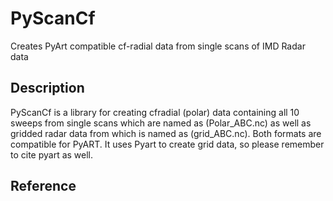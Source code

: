 # PyScanCf

Creates PyArt compatible cf-radial data from single scans of IMD Radar data

## Description

PyScanCf is a library for creating cfradial (polar) data containing all 10 sweeps from single scans which are named as (Polar_ABC.nc) as well as gridded radar data from which is named as (grid_ABC.nc). Both formats are compatible for PyART. It uses Pyart to create grid data, so please remember to cite pyart as well.

## Reference

